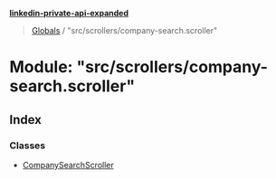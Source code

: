 **[linkedin-private-api-expanded](../README.md)**

> [Globals](../globals.md) / "src/scrollers/company-search.scroller"

# Module: "src/scrollers/company-search.scroller"

## Index

### Classes

* [CompanySearchScroller](../classes/_src_scrollers_company_search_scroller_.companysearchscroller.md)
